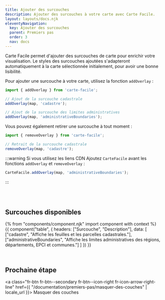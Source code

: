 ```yaml
---
title: Ajouter des surcouches
description: Ajouter des surcouches à votre carte avec Carte Facile.
layout: layouts/docs.njk
eleventyNavigation:
  key: Ajouter des surcouches
  parent: Premiers pas
  order: 3
  nav: docs 
---
```


Carte Facile permet d'ajouter des surcouches de carte pour enrichir votre visualisation. Le styles des surcouches ajoutées s'adapteront automatiquement à la carte sélectionnée initialement, pour avoir une bonne lisibilité.

Pour ajouter une surcouche à votre carte, utilisez la fonction `addOverlay` :

```typescript
import { addOverlay } from 'carte-facile';

// Ajout de la surcouche cadastrale
addOverlay(map, 'cadastre');

// Ajout de la surcouche des limites administratives
addOverlay(map, 'administrativeBoundaries');
```

Vous pouvez également retirer une surcouche à tout moment :

```typescript
import { removeOverlay } from 'carte-facile';

// Retrait de la surcouche cadastrale
removeOverlay(map, 'cadastre');
```
:::warning Si vous utilisez les liens CDN
Ajoutez `CarteFacile` avant les fonctions `addOverlay` et `removeOverlay` :
```typescript
CarteFacile.addOverlay(map, 'administrativeBoundaries');
```
:::

<br><br>

## Surcouches disponibles

{% from "components/component.njk" import component with context %}
{{ component("table", {
    headers: ["Surcouche", "Description"],
    data: [
        ["cadastre", "Affiche les feuilles et les parcelles cadastrales."],
        ["administrativeBoundaries", "Affiche les limites administratives des régions, départements, EPCI et communes."]
    ]
}) }}

<br>

## Prochaine étape

<a class="fr-btn fr-btn--secondary fr-btn--icon-right fr-icon-arrow-right-line"
  href={{ "/documentation/premiers-pas/masquer-des-couches" | locale_url }}>
  Masquer des couches
</a>